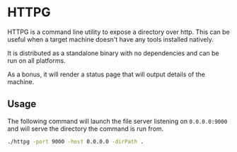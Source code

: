 # HTTPG

HTTPG is a command line utility to expose a directory over http. This can be useful when a target machine doesn't have any tools installed natively.

It is distributed as a standalone binary with no dependencies and can be run on all platforms.

As a bonus, it will render a status page that will output details of the machine.

## Usage

The following command will launch the file server listening on `0.0.0.0:9000` and will serve the directory the command is run from.
```bash
./httpg -port 9000 -host 0.0.0.0 -dirPath .
```